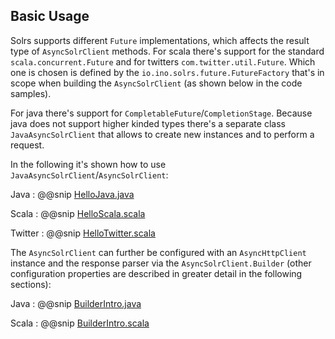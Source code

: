 ## Basic Usage

Solrs supports different `Future` implementations, which affects the result type of `AsyncSolrClient` methods.
For scala there's support for the standard `scala.concurrent.Future` and for twitters `com.twitter.util.Future`.
Which one is chosen is defined by the `io.ino.solrs.future.FutureFactory` that's in scope when building the `AsyncSolrClient` (as shown
below in the code samples).

For java there's support for `CompletableFuture`/`CompletionStage`. Because java does not support higher kinded types there's
a separate class `JavaAsyncSolrClient` that allows to create new instances and to perform a request.

In the following it's shown how to use `JavaAsyncSolrClient`/`AsyncSolrClient`:

Java
: @@snip [HelloJava.java](../resources/HelloJava.java)

Scala
: @@snip [HelloScala.scala](../resources/HelloScala.scala)

Twitter
: @@snip [HelloTwitter.scala](../resources/HelloTwitter.scala)

The `AsyncSolrClient` can further be configured with an `AsyncHttpClient` instance and the response parser
via the `AsyncSolrClient.Builder` (other configuration properties are described in greater detail in the following sections):

Java
: @@snip [BuilderIntro.java](../resources/BuilderIntro.java)

Scala
: @@snip [BuilderIntro.scala](../resources/BuilderIntro.scala)